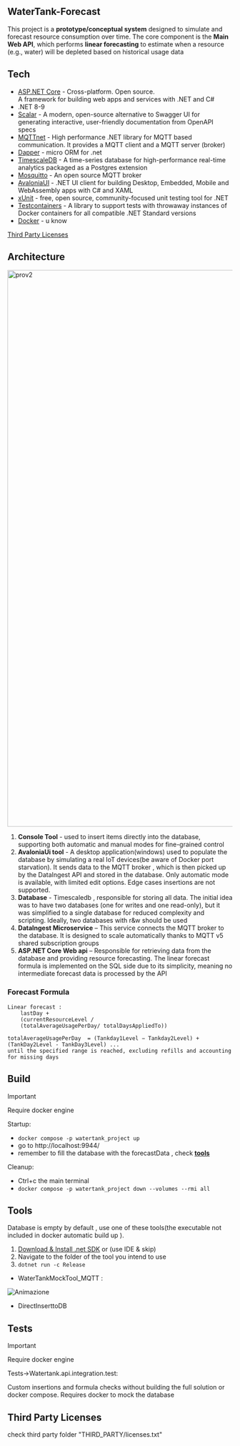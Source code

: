 ##  WaterTank-Forecast
This project is a **prototype/conceptual system** designed to simulate and forecast resource consumption over time. The core component is the **Main Web API**, which performs **linear forecasting** to estimate when a resource (e.g., water) will be depleted based on historical usage data

## Tech

-   [ASP.NET Core](https://dotnet.microsoft.com/en-us/apps/aspnet) - Cross-platform. Open source.  
A framework for building web apps and services with .NET and C#
-   .NET 8-9
-   [Scalar](https://github.com/scalar/scalar/tree/main/integrations/aspnetcore) - A modern, open-source alternative to Swagger UI for generating interactive, user-friendly documentation from OpenAPI specs
- [MQTTnet](https://github.com/dotnet/MQTTnet) - High performance .NET library for MQTT based communication. It provides a MQTT client and a MQTT server (broker)
-   [Dapper](https://github.com/DapperLib/Dapper) - micro ORM for .net
-   [TimescaleDB](https://github.com/timescale/timescaledb) - A time-series database for high-performance real-time analytics packaged as a Postgres extension
-   [Mosquitto](https://github.com/eclipse-mosquitto/mosquitto) - An open source MQTT broker
-   [AvaloniaUI](https://github.com/AvaloniaUI/Avalonia) - .NET UI client for building Desktop, Embedded, Mobile and WebAssembly apps with C# and XAML
 - [xUnit](https://github.com/xunit/xunit) -  free, open source, community-focused unit testing tool for .NET
- [Testcontainers](https://github.com/testcontainers/testcontainers-dotnet) - A library to support tests with throwaway instances of Docker containers for all compatible .NET Standard versions
-   [Docker](https://www.docker.com/) - u know


[Third Party Licenses](#third-party-licenses)

## Architecture
<img width="2059" height="1246" alt="prov2" src="https://github.com/user-attachments/assets/5079bcbd-e307-46ce-b5e8-27ddc6f03b60" />    

 1. **Console Tool** - used to insert items directly into the database, supporting both automatic and manual modes for fine-grained control
 2. **AvaloniaUi tool**  - A desktop application(windows) used to populate the database by simulating a real IoT devices(be aware of Docker port starvation). It sends data to the MQTT broker , which is then picked up by the DataIngest API and stored in the database. Only automatic mode is available, with limited edit options. Edge cases insertions are not supported.
 3. **Database** -  Timescaledb ,  responsible for storing all data. The initial idea was to have two databases (one for writes and one read-only), but it was simplified to a single database for reduced complexity and scripting. Ideally, two databases with r&w should be used
 4.  **DataIngest Microservice** – This service connects the MQTT broker to the database. It is designed to scale automatically thanks to  MQTT v5 shared subscription groups
 5. **ASP.NET Core Web api**  – Responsible for retrieving data from the database and providing resource forecasting. The linear forecast formula is implemented on the SQL side due to its simplicity, meaning no intermediate forecast data is processed by the API

### Forecast Formula
	Linear forecast :  
		lastDay +
		(currentResourceLevel /
		(totalAverageUsagePerDay/ totalDaysAppliedTo))

```
totalAverageUsagePerDay  = (Tankday1Level − Tankday2Level) + (TankDay2Level - TankDay3Level) ...
until the specified range is reached, excluding refills and accounting for missing days
```

## Build
> [!IMPORTANT]
> Require docker engine
> 
Startup:
 - `docker compose -p watertank_project up`
 - go to http://localhost:9944/
 - remember to fill the database with the forecastData , check [**tools**](#tools)

Cleanup:

 - Ctrl+c the main terminal
 - `docker compose -p watertank_project down --volumes --rmi all`

## Tools
Database is empty by default , use one of these tools(the executable not included in docker automatic build up ).

 1. [Download & Install .net SDK](https://dotnet.microsoft.com/en-us/download) or (use IDE & skip)
 2. Navigate to the folder of the tool you intend to use
 3. `dotnet run -c Release`

 - WaterTankMockTool_MQTT :
   
 ![Animazione](https://github.com/user-attachments/assets/16f89973-3681-4e56-b680-1f8a4a9364dc)

 - DirectInserttoDB
 
## Tests

> [!IMPORTANT]
> Require docker engine

Tests->Watertank.api.integration.test: 
 
Custom insertions and formula checks without building the full solution or docker compose. Requires docker to mock the database



## Third Party Licenses

check third party folder "THIRD_PARTY/licenses.txt"
